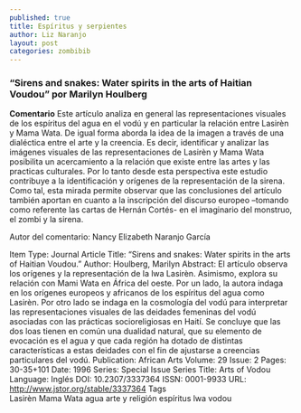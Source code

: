 ```yaml
---
published: true
title: Espíritus y serpientes
author: Liz Naranjo
layout: post
categories: zombibib
---
```

### “Sirens and snakes: Water spirits in the arts of Haitian Voudou” por Marilyn Houlberg

**Comentario** Este artículo analiza en general las representaciones visuales de los espíritus del agua en el vodú y en particular la relación entre Lasirèn y Mama Wata. De igual forma aborda la idea de la imagen a través de una dialéctica entre el arte y la creencia. Es decir, identificar y analizar las imágenes visuales de las representaciones de Lasirèn y Mama Wata posibilita un acercamiento a la relación que existe entre las artes y las practicas culturales. Por lo tanto desde esta perspectiva este estudio contribuye a la identificación y orígenes de la representación de la sirena. Como tal, esta mirada permite observar que las conclusiones del artículo también aportan en cuanto a la inscripción del discurso europeo –tomando como referente las cartas de Hernán Cortés- en el imaginario del monstruo, el zombi y la sirena.

Autor del comentario: Nancy Elizabeth Naranjo García



Item Type:	Journal Article
Title:	“Sirens and snakes: Water spirits in the arts of Haitian Voudou.”
Author:	Houlberg, Marilyn
Abstract:	El artículo observa los orígenes y la representación de la lwa Lasirèn. Asimismo, explora su relación con Mami Wata en África del oeste. Por un lado, la autora indaga en los orígenes europeos y africanos de los espíritus del agua como Lasirèn. Por otro lado se indaga en la cosmología del vodú para interpretar las representaciones visuales de las deidades femeninas del vodú asociadas con las prácticas socioreligiosas en Haití. Se concluye que las dos loas tienen en común una dualidad natural, que su elemento de evocación es el agua y que cada región ha dotado de distintas características a estas deidades con el fin de ajustarse a creencias particulares del vodú.
Publication: African Arts
Volume: 29
Issue: 2
Pages: 30-35+101
Date: 1996
Series: Special Issue
Series Title: Arts of Vodou
Language: Inglés
DOI: 10.2307/3337364
ISSN: 0001-9933
URL: http://www.jstor.org/stable/3337364
Tags	
Lasirèn Mama Wata agua arte y religión espíritus lwa vodou
